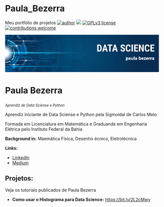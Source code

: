# Paula_Bezerra
Meu portfólio de projetos
[![author](https://img.shields.io/badge/author-carlosfab-red.svg)](https://www.linkedin.com/in/carlosfab) [![](https://img.shields.io/badge/python-3.7+-blue.svg)](https://www.python.org/downloads/release/python-365/) [![GPLv3 license](https://img.shields.io/badge/License-GPLv3-blue.svg)](http://perso.crans.org/besson/LICENSE.html) [![contributions welcome](https://img.shields.io/badge/contributions-welcome-brightgreen.svg?style=flat)](https://github.com/carlosfab/data_science/issues)

<p align="center">
  <img src="banner.png" >
</p>

# Paula Bezerra
<sub>*Aprendiz de Data Sciense e Python* </sub> 

Aprendiz iniciante de Data Sciense e Python pela Sigmoidal de Carlos Melo

Formada em Licenciatura em Matemática e Graduanda em Engenharia Elétrica  pelo Instituto Federal da Bahia

**Background in:** Maemática Física, Desenho écnico, Eletrotécnica

**Links:**
* [LinkedIn](https://www.linkedin.com/in/paula-bezerra-2780a51b5/)
* [Medium](https://www.medium.com)


## Projetos:
Veja os tutoriais publicados de Paula Bezerra
* **Como usar o Histograma para Data Science:** https://bit.ly/2L2cMwy

